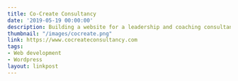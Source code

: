 ```yaml
---
title: Co-Create Consultancy
date: '2019-05-19 00:00:00'
description: Building a website for a leadership and coaching consultancy.
thumbnail: "/images/cocreate.png"
link: https://www.cocreateconsultancy.com
tags:
- Web development
- Wordpress
layout: linkpost
---
```

